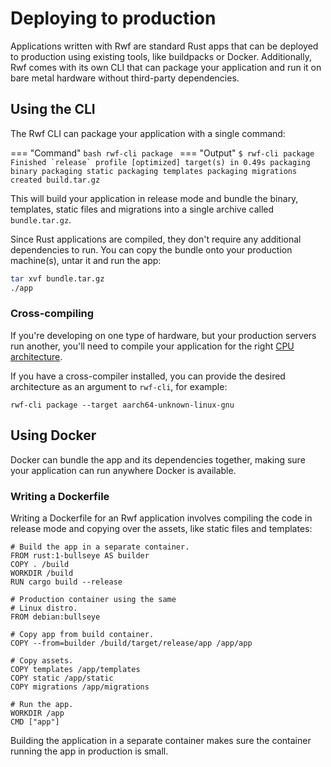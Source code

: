 # Deploying to production

Applications written with Rwf are standard Rust apps that can be deployed to production using existing tools, like buildpacks or Docker. Additionally, Rwf comes with its own CLI that can package your application and run it on bare metal hardware without third-party dependencies.


## Using the CLI

The Rwf CLI can package your application with a single command:

=== "Command"
    ```bash
    rwf-cli package
    ```
=== "Output"
    ```
    $ rwf-cli package
    Finished `release` profile [optimized] target(s) in 0.49s
    packaging binary
    packaging static
    packaging templates
    packaging migrations
    created build.tar.gz
    ```

This will build your application in release mode and bundle the binary, templates, static files and migrations into a single archive called `bundle.tar.gz`.

Since Rust applications are compiled, they don't require any additional dependencies to run. You can copy the bundle onto your production machine(s), untar it and run the app:

```bash
tar xvf bundle.tar.gz
./app
```

### Cross-compiling

If you're developing on one type of hardware, but your production servers run another, you'll need to compile your application for the right [CPU architecture](https://doc.rust-lang.org/rustc/platform-support.html).

If you have a cross-compiler installed, you can provide the desired architecture as an argument to `rwf-cli`, for example:

```
rwf-cli package --target aarch64-unknown-linux-gnu
```


## Using Docker

Docker can bundle the app and its dependencies together, making sure your application can run anywhere Docker is available.


### Writing a Dockerfile

Writing a Dockerfile for an Rwf application involves compiling the code in release mode and copying over the assets, like static files and templates:

```docker
# Build the app in a separate container.
FROM rust:1-bullseye AS builder
COPY . /build
WORKDIR /build
RUN cargo build --release

# Production container using the same
# Linux distro.
FROM debian:bullseye

# Copy app from build container.
COPY --from=builder /build/target/release/app /app/app

# Copy assets.
COPY templates /app/templates
COPY static /app/static
COPY migrations /app/migrations

# Run the app.
WORKDIR /app
CMD ["app"]
```

Building the application in a separate container makes sure the container running the app in production is small.
